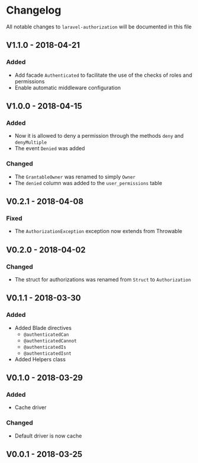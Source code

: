 # Changelog

All notable changes to `laravel-authorization` will be documented in this file

## V1.1.0 - 2018-04-21
### Added
- Add facade `Authenticated` to facilitate the use of the checks of roles and permissions
- Enable automatic middleware configuration

## V1.0.0 - 2018-04-15

### Added
- Now it is allowed to deny a permission through the methods `deny` and `denyMultiple`
- The event `Denied` was added

### Changed
- The `GrantableOwner` was renamed to simply `Owner`
- The `denied` column was added to the `user_permissions` table

## V0.2.1 - 2018-04-08

### Fixed
- The `AuthorizationException` exception now extends from Throwable

## V0.2.0 - 2018-04-02

### Changed
- The struct for authorizations was renamed from `Struct` to `Authorization`

## V0.1.1 - 2018-03-30

### Added
* Added Blade directives
    - `@authenticatedCan`
    - `@authenticatedCannot`
    - `@authenticatedIs`
    - `@authenticatedIsnt`
* Added Helpers class

## V0.1.0 - 2018-03-29

### Added
- Cache driver

### Changed
- Default driver is now cache

## V0.0.1 - 2018-03-25
